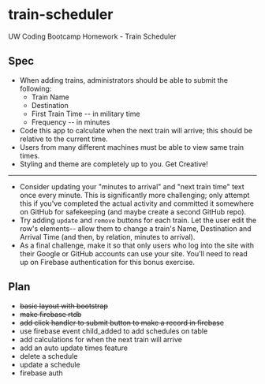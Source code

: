 # train-scheduler
UW Coding Bootcamp Homework - Train Scheduler
## Spec
* When adding trains, administrators should be able to submit the following:
	* Train Name
	* Destination 
	* First Train Time -- in military time
	* Frequency -- in minutes
* Code this app to calculate when the next train will arrive; this should be relative to the current time.
* Users from many different machines must be able to view same train times.
* Styling and theme are completely up to you. Get Creative!
---
* Consider updating your "minutes to arrival" and "next train time" text once every minute. This is significantly more challenging; only attempt this if you've completed the actual activity and committed it somewhere on GitHub for safekeeping (and maybe create a second GitHub repo).
* Try adding `update` and `remove` buttons for each train. Let the user edit the row's elements-- allow them to change a train's Name, Destination and Arrival Time (and then, by relation, minutes to arrival).
* As a final challenge, make it so that only users who log into the site with their Google or GitHub accounts can use your site. You'll need to read up on Firebase authentication for this bonus exercise.
## Plan
- ~~basic layout with bootstrap~~
- ~~make firebase rtdb~~
- ~~add click handler to submit button to make a record in firebase~~
- use firebase event child_added to add schedules on table
- add calculations for when the next train will arrive
- add an auto update times feature
- delete a schedule
- update a schedule
- firebase auth
